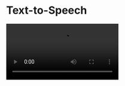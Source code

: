 # Text-to-Speech

![text-to-speech](https://user-images.githubusercontent.com/57946528/117530626-c7487a00-affb-11eb-8896-aae9f9a0b6fc.mp4)
